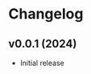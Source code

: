 Changelog
=========

v0.0.1 (2024)
------------------------------------------------------------
- Initial release